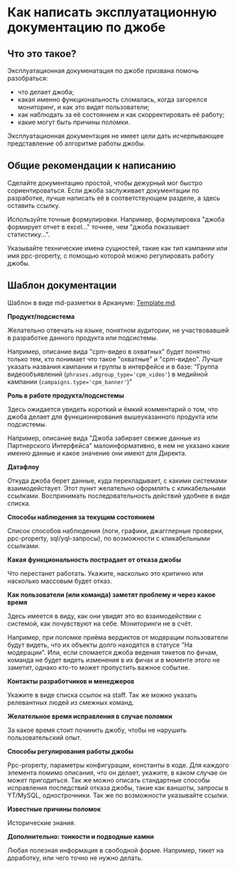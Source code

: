 # Как написать эксплуатационную документацию по джобе

## Что это такое?

Эксплуатационная докуменатация по джобе призвана помочь разобраться:
- что делает джоба;
- какая именно функциональность сломалась, когда загорелся мониторинг, и как это видят пользователи;
- как наблюдать за её состоянием и как скорректировать её работу;
- какие могут быть причины поломки.

Эксплуатационная документация не имеет цели дать исчерпывающее представление об алгоритме работы джобы.

## Общие рекомендации к написанию

Сделайте документацию простой, чтобы дежурный мог быстро сориентироваться. Если джоба заслуживает документации по разработке, лучше написать её в соответствующем разделе, а здесь оставить ссылку.

Используйте точные формулировки. Например, формулировка "джоба формирует отчет в excel..." точнее, чем "джоба показывает статистику...".

Указывайте технические имена сущностей, такие как тип кампании или имя ppc-property, с помощью которой можно регулировать работу джобы.

## Шаблон документации

Шаблон в виде md-разметки в Аркануме: [Template.md](https://a.yandex-team.ru/arc/trunk/arcadia/direct/docs/reference/jobs/list/Template.md).

**Продукт/подсистема**

Желательно отвечать на языке, понятном аудитории, не участвовавшей в разработке данного продукта или подсистемы.

Например, описание вида "cpm-видео в охватных" будет понятно только тем, кто понимает что такое "охватные" и "cpm-видео". Лучше указать названия кампании и группы в интерфейсе и в базе: "Группа видеообъявлений (`phrases.adgroup_type='cpm_video'`) в медийной кампании (`campaigns.type='cpm_banner'`)"


**Роль в работе продукта/подсистемы**

Здесь ожидается увидеть короткий и ёмкий комментарий о том, что джоба делает для функционирования вышеуказанного продукта или подсистемы.

Например, описание вида "Джоба забирает свежие данные из Партнерского Интерфейса" малоинформативно, в нем не указано какие именно данные и какое значение они имеют для Директа.


**Датафлоу**

Откуда джоба берет данные, куда перекладывает, с какими системами взаимодействует. Этот пункт желательно оформлять с кликабельными ссылками. Воспринимать последовательность действий удобнее в виде списка.


**Способы наблюдения за текущим состоянием**

Список способов наблюдения (логи, графики, джагглерные проверки, ppc-property, sql/yql-запросы), по возможности с кликабельными ссылками.


**Какая функциональность пострадает от отказа джобы**

Что перестанет работать. Укажите, насколько это критично или насколько массовым будет отказ.


**Как пользователи (или команда) заметят проблему и через какое время**

Здесь имеется в виду, как они увидят это во взаимодействии с системой, как почувствуют на себе. Мониторинги не в счёт.

Например, при поломке приёма вердиктов от модерации пользователи будут видеть, что их объекты долго находятся в статусе "На модерации". Или, если сломается джоба ведения тикетов по фичам, команда не будет видеть изменения в их фичах и в моменте этого не заметит, однако кто-то может пропустить важное событие.


**Контакты разработчиков и менеджеров**

Укажите в виде списка ссылок на staff. Так же можно указать релевантных людей из смежных команд.


**Желательное время исправления в случае поломки**

За какое время стоит починить джобу, чтобы не нарушить пользовательский опыт.


**Способы регулирования работы джобы**

Ppc-property, параметры конфигурации, константы в коде. Для каждого элемента помимо описания, что он делает, укажите, в каком случае он может пригодиться. Так же можно описать стандартные способы исправления последствий отказа джобы, такие как ваншоты, запросы в YT/MySQL, однострочники. Так же по возможности указывайте ссылки.


**Известные причины поломок**

Исторические знания.


**Дополнительно: тонкости и подводные камни**

Любая полезная информация в свободной форме. Например, тикет на доработку, или чего точно не нужно делать.
